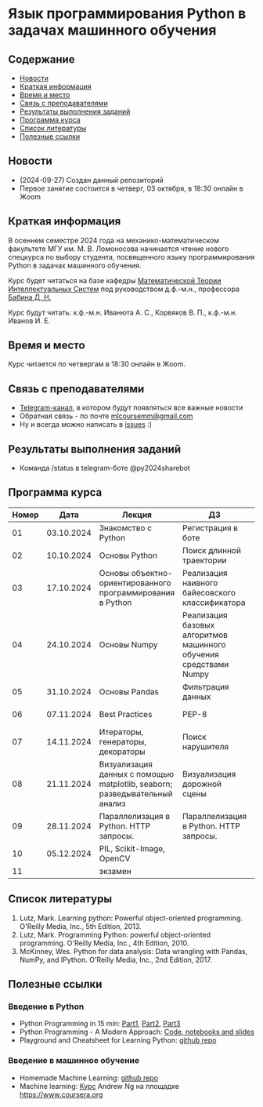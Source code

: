 # Язык программирования Python в задачах машинного обучения

## Содержание
* [Новости](#news)
* [Краткая информация](#info)
* [Время и место](#ww)
* [Связь с преподавателями](#feedback)
* [Результаты выполнения заданий](#marks)
* [Программа курса](#program)
* [Список литературы](#lit)
* [Полезные ссылки](#links)
## <a name="news" /> Новости
* (2024-09-27) Создан данный репозиторий
* Первое занятие состоится в четверг, 03 октября, в 18:30 онлайн в Жoom



## <a name="info" /> Краткая информация 
В осеннем семестре 2024 года на механико-математическом факультете МГУ им. М. В. Ломоносова начинается чтение нового спецкурса по выбору студента, посвященного языку программирования Python в задачах машинного обучения. 

Курс будет читаться на базе кафедры [Математической Теории Интеллектуальных Систем](http://intsys.msu.ru) под руководством д.ф.-м.н., профессора [Бабина Д. Н.](http://intsys.msu.ru/staff/babin/) 

Курс будут читать: к.ф.-м.н. Иванюта А. С., Корвяков В. П., к.ф.-м.н. Иванов И. Е.
## <a name="ww" /> Время и место 
Курс читается по четвергам в 18:30 онлайн в Жoom. 
## <a name="feedback" /> Связь с преподавателями

* [Telegram-канал](https://t.me/joinchat/9IzmCnQIyvs2NjUy), в котором будут появляться все важные новости
* Обратная связь - по почте mlcoursemm@gmail.com
* Ну и всегда можно написать в [issues](https://github.com/mlcoursemm/py2024autumn/issues) :)
## <a name="marks" /> Результаты выполнения заданий
* Команда /status в telegram-боте @py2024sharebot
## <a name="program" /> Программа курса 
| Номер         | Дата          | Лекция                                      | ДЗ                              | Лектор |
| ------------- | ------------- | -------------                               | -------------                           | ------------- |
| 01            | 03.10.2024    | Знакомство с Python | Регистрация в боте | Иванюта А. С.|
| 02            | 10.10.2024    | Основы Python | Поиск длинной траектории | Иванюта А. С.|
| 03            | 17.10.2024    | Основы объектно-ориентированного программирования в Python | Реализация наивного байесовского классификатора | Корвяков В.П.|
| 04            | 24.10.2024    | Основы Numpy | Реализация базовых алгоритмов машинного обучения средствами Numpy | Корвяков В.П.|
| 05            | 31.10.2024    | Основы Pandas | Фильтрация данных | Иванюта А. С.|
| 06            | 07.11.2024    | Best Practices | PEP-8 | Корвяков В.П.|
| 07            | 14.11.2024    | Итераторы, генераторы, декораторы | Поиск нарушителя | Иванюта А. С.|
| 08            | 21.11.2024    | Визуализация данных с помощью matplotlib, seaborn; разведывательный анализ | Визуализация дорожной сцены | Корвяков В.П.|
| 09            | 28.11.2024    | Параллелизация в Python. HTTP запросы. | Параллелизация в Python. HTTP запросы. | Корвяков В.П.|
| 10            | 05.12.2024    | PIL, Scikit-Image, OpenCV |  | Иванюта А. С.|
| 11            |     | экзамен |  | |

## <a name="lit" /> Список литературы
1.	Lutz, Mark. Learning python: Powerful object-oriented programming. O'Reilly Media, Inc., 5th Edition, 2013.
2.	Lutz, Mark. Programming Python: powerful object-oriented programming. O'Reilly Media, Inc., 4th Edition, 2010.
3.	McKinney, Wes. Python for data analysis: Data wrangling with Pandas, NumPy, and IPython. O'Reilly Media, Inc., 2nd Edition, 2017.
## <a name="links" /> Полезные ссылки 
### Введение в Python
* Python Programming in 15 min: [Part1](https://towardsdatascience.com/python-programming-in-15-min-part-1-3ad2d773834c), [Part2](https://towardsdatascience.com/python-programming-in-15-min-part-2-480f78713544), [Part3](https://towardsdatascience.com/python-programming-in-15-min-part-3-ce882f9ab9b2)
* Python Programming - A Modern Approach: [Code, notebooks and slides](https://github.com/vamsi/python-programming-modern-approach)
* Playground and Cheatsheet for Learning Python: [github repo](https://github.com/trekhleb/learn-python)
### Введение в машинное обучение
* Homemade Machine Learning: [github repo](https://github.com/trekhleb/homemade-machine-learning)
* Machine learning: [Курс](https://www.coursera.org/learn/machine-learning) Andrew Ng на площадке https://www.coursera.org
